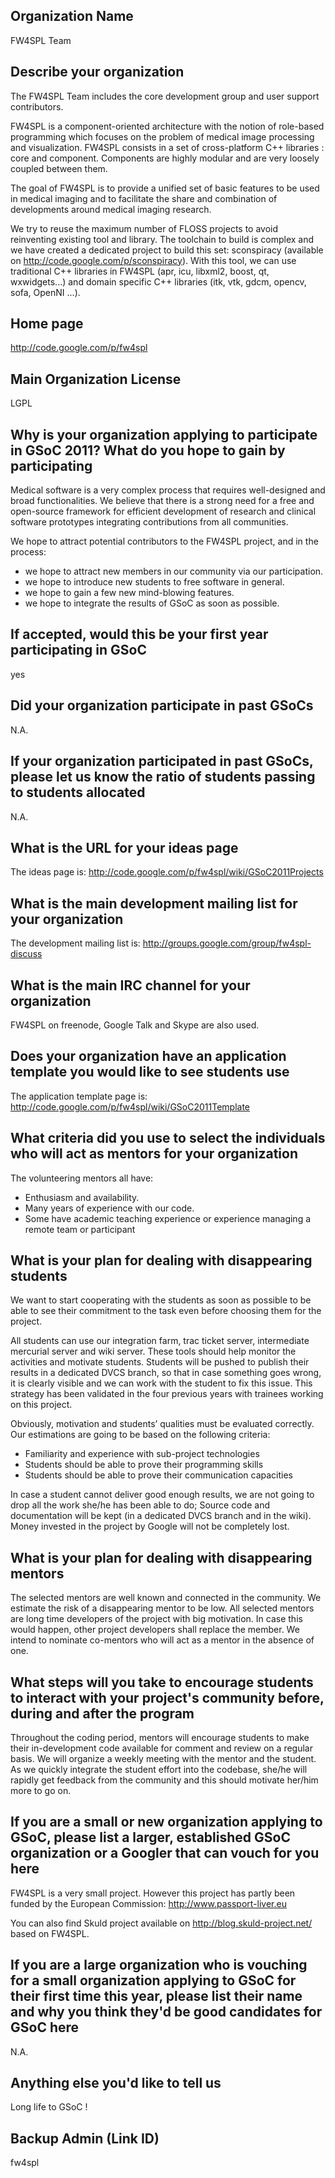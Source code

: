 ## Organization Name ##

FW4SPL Team

## Describe your organization ##

The FW4SPL Team includes the core development group and user support
contributors.

FW4SPL is a component-oriented architecture with the notion of role-based
programming which focuses on the problem of medical image processing and visualization. FW4SPL consists in a set of cross-platform C++ libraries : core
and component. Components are highly modular and are very loosely coupled
between them.

The goal of FW4SPL is to provide a unified set of basic features to be
used in medical imaging and to facilitate the share and combination of
developments around medical imaging research.

We try to reuse the maximum number of FLOSS projects to avoid reinventing existing  tool and library. The toolchain to build is complex and we have created a dedicated
project to build this set: sconspiracy (available on
http://code.google.com/p/sconspiracy). With this tool, we can use traditional C++
libraries in FW4SPL (apr, icu, libxml2, boost, qt, wxwidgets...) and domain
specific C++ libraries (itk, vtk, gdcm, opencv, sofa, OpenNI ...).

## Home page ##

http://code.google.com/p/fw4spl

## Main Organization License ##

LGPL

## Why is your organization applying to participate in GSoC 2011? What do you hope to gain by participating ##

Medical software is a very complex process that requires well-designed and
broad functionalities. We believe that there is a strong need for a free and
open-source framework for efficient development of research and clinical
software prototypes integrating contributions from all communities.

We hope to attract potential contributors to the FW4SPL project, and in the
process:
  * we hope to attract new members in our community via our participation.
  * we hope to introduce new students to free software in general.
  * we hope to gain a few new mind-blowing features.
  * we hope to integrate the results of GSoC as soon as possible.

## If accepted, would this be your first year participating in GSoC ##

yes

## Did your organization participate in past GSoCs ##

N.A.

## If your organization participated in past GSoCs, please let us know the ratio of students passing to students allocated ##

N.A.

## What is the URL for your ideas page ##

The ideas page is:
http://code.google.com/p/fw4spl/wiki/GSoC2011Projects

## What is the main development mailing list for your organization ##

The development mailing list is:
http://groups.google.com/group/fw4spl-discuss

## What is the main IRC channel for your organization ##

FW4SPL on freenode, Google Talk and Skype are also used.

## Does your organization have an application template you would like to see students use ##

The application template page is:
http://code.google.com/p/fw4spl/wiki/GSoC2011Template

## What criteria did you use to select the individuals who will act as mentors for your organization ##

The volunteering mentors all have:
  * Enthusiasm and availability.
  * Many years of experience with our code.
  * Some have academic teaching experience or experience managing a remote
team or participant

## What is your plan for dealing with disappearing students ##

We want to start cooperating with the students as soon as possible to be
able to see their commitment to the task even before choosing them for the
project.

All students can use our integration farm, trac ticket server, intermediate
mercurial server and wiki server. These tools should help monitor the
activities and motivate students. Students will be pushed to publish their
results in a dedicated DVCS branch, so that in case something goes wrong, it
is clearly visible and we can work with the student to fix this issue. This
strategy has been validated in the four previous years with trainees working
on this project.

Obviously, motivation and students’ qualities must be evaluated correctly.
Our estimations are going to be based on the following criteria:

  * Familiarity and experience with sub-project technologies
  * Students should be able to prove their programming skills
  * Students should be able to prove their communication capacities

In case a student cannot deliver good enough results, we are not going to
drop all the work she/he has been able to do; Source code and documentation
will be kept (in a dedicated DVCS branch and in the wiki). Money invested in
the project by Google will not be completely lost.

## What is your plan for dealing with disappearing mentors ##

The selected mentors are well known and connected in the community. We
estimate the risk of a disappearing mentor to be low. All selected mentors
are long time developers of the project with big motivation. In case this
would happen, other project developers shall replace the member. We intend
to nominate co-mentors who will act as a mentor in the absence of one.

## What steps will you take to encourage students to interact with your project's community before, during and after the program ##

Throughout the coding period, mentors will encourage students to make their
in-development code available for comment and review on a regular basis. We
will organize a weekly meeting with the mentor and the student. As we
quickly integrate the student effort into the codebase, she/he will rapidly
get feedback from the community and this should motivate her/him more to go
on.

## If you are a small or new organization applying to GSoC, please list a larger, established GSoC organization or a Googler that can vouch for you here ##

FW4SPL is a very small project. However this project has partly been funded
by the European Commission: http://www.passport-liver.eu

You can also find Skuld project available on http://blog.skuld-project.net/ based on FW4SPL.

## If you are a large organization who is vouching for a small organization applying to GSoC for their first time this year, please list their name and why you think they'd be good candidates for GSoC here ##

N.A.

## Anything else you'd like to tell us ##

Long life to GSoC !

## Backup Admin (Link ID) ##
fw4spl